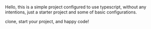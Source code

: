 Hello, this is a simple project configured to use typescript, without any intentions, just a starter project and some of basic configurations.

clone, start your project, and happy code!